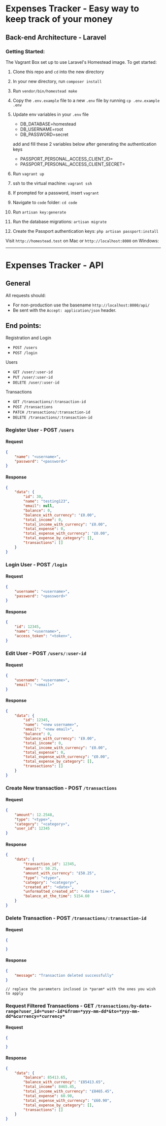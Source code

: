 # Expenses Tracker - Easy way to keep track of your money

## Back-end Architecture - Laravel

### Getting Started:

The Vagrant Box set up to use Laravel's Homestead image. To get started:

1. Clone this repo and `cd` into the new directory
1. In your new directory, run `composer install`
1. Run `vendor/bin/homestead make`
1. Copy the `.env.example` file to a new `.env` file by running `cp .env.example .env`
1. Update env variables in your `.env` file
    - DB_DATABASE=homestead
    - DB_USERNAME=root
    - DB_PASSWORD=secret


    add and fill these 2 variables below after generating the authentication keys 
    - PASSPORT_PERSONAL_ACCESS_CLIENT_ID=
    - PASSPORT_PERSONAL_ACCESS_CLIENT_SECRET=

1. Run `vagrant up`
1. ssh to the virtual machine: `vagrant ssh`
1. If prompted for a password, insert `vagrant`
1. Navigate to `code` folder: `cd code`
1. Run `artisan key:generate`
1. Run the database migrations: `artisan migrate`
1. Create the Passport authentication keys: `php artisan passport:install`

Visit `http://homestead.test` on Mac or `http://localhost:8000` on Windows:

---

# Expenses Tracker - API

## General

All requests should:

- For non-production use the basename `http://localhost:8000/api/`
- Be sent with the `Accept: application/json` header.

## End points:
Registration and Login
- `POST /users`
- `POST /login`

Users
- `GET /user/:user-id`
- `PUT /user/:user-id`
- `DELETE /user/:user-id`

Transactions
- `GET /transactions/:transaction-id`
- `POST /transactions`
- `PATCH /transactions/:transaction-id`
- `DELETE /transactions/:transaction-id`

### Register User - POST `/users`

#### Request
```json
{
    "name": "<username>",
    "password": "<password>"
}
```

#### Response
```json
{
    "data": {
        "id": 30,
        "name": "testing123",
        "email": null,
        "balance": 0,
        "balance_with_currency": "£0.00",
        "total_income": 0,
        "total_income_with_currency": "£0.00",
        "total_expense": 0,
        "total_expense_with_currency": "£0.00",
        "total_expense_by_category": [],
        "transactions": []
    }
}
```

### Login User - POST `/login`

#### Request
```json
{
    "username": "<username>",
    "password": "<password>"
}
```

#### Response
```json
{
    "id": 12345,
    "name": "<username>",
    "access_token": "<token>",
}
```

### Edit User - POST `/users/:user-id`

#### Request
```json
{
    "username": "<username>",
    "email": "<email>"
}
```

#### Response
```json
{
    "data": {
        "id": 12345,
        "name": "<new username>",
        "email": "<new email>",
        "balance": 0,
        "balance_with_currency": "£0.00",
        "total_income": 0,
        "total_income_with_currency": "£0.00",
        "total_expense": 0,
        "total_expense_with_currency": "£0.00",
        "total_expense_by_category": [],
        "transactions": []
    }
}
```

### Create New transaction - POST `/transactions`

#### Request
```json
{
    "amount": 12.2548,
    "type": "<type>",
    "category": "<category>",
    "user_id": 12345
}
```

#### Response
```json
{
    "data": {
        "transaction_id": 12345,
        "amount": 50.25,
        "amount_with_currency": "£50.25",
        "type": "<type>",
        "category": "<category>",
        "created_at": "<date>",
        "unformatted_created_at": "<date + time>",
        "balance_at_the_time": 5154.60
    }
}
```

### Delete Transaction - POST `/transactions/:transaction-id`

#### Request
```json
{

}
```

#### Response
```json
{
    "message": "Transaction deleted successfully"
}
```

`// replace the parameters inclosed in *param* with the ones you wish to apply`
### Request Filtered Transactions - GET `/transactions/by-date-range?user_id=*user-id*&from=*yyy-mm-dd*&to=*yyy-mm-dd*&currency=*currency*`

#### Request
```json
{

}
```

#### Response
```json
{
    "data": {
        "balance": 85413.65,
        "balance_with_currency": "£85413.65",
        "total_income": 8465.45,
        "total_income_with_currency": "£8465.45",
        "total_expense": 60.90,
        "total_expense_with_currency": "£60.90",
        "total_expense_by_category": [],
        "transactions": []
    }
}
```